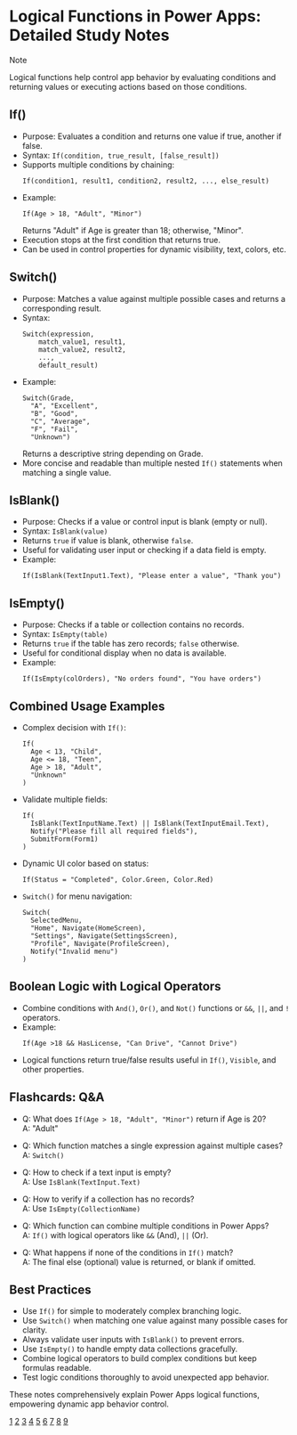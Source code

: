 # Logical Functions in Power Apps: Detailed Study Notes

> [!NOTE]  
> Logical functions help control app behavior by evaluating conditions and returning values or executing actions based on those conditions.

## If()

- Purpose: Evaluates a condition and returns one value if true, another if false.
- Syntax: `If(condition, true_result, [false_result])`
- Supports multiple conditions by chaining:
  ```
  If(condition1, result1, condition2, result2, ..., else_result)
  ```
- Example:  
  ```
  If(Age > 18, "Adult", "Minor")
  ```
  Returns "Adult" if Age is greater than 18; otherwise, "Minor".
- Execution stops at the first condition that returns true.
- Can be used in control properties for dynamic visibility, text, colors, etc.

## Switch()

- Purpose: Matches a value against multiple possible cases and returns a corresponding result.
- Syntax:
  ```
  Switch(expression,
      match_value1, result1,
      match_value2, result2,
      ...,
      default_result)
  ```
- Example:  
  ```
  Switch(Grade,
    "A", "Excellent",
    "B", "Good",
    "C", "Average",
    "F", "Fail",
    "Unknown")
  ```
  Returns a descriptive string depending on Grade.
- More concise and readable than multiple nested `If()` statements when matching a single value.

## IsBlank()

- Purpose: Checks if a value or control input is blank (empty or null).
- Syntax: `IsBlank(value)`
- Returns `true` if value is blank, otherwise `false`.
- Useful for validating user input or checking if a data field is empty.
- Example:  
  ```
  If(IsBlank(TextInput1.Text), "Please enter a value", "Thank you")
  ```

## IsEmpty()

- Purpose: Checks if a table or collection contains no records.
- Syntax: `IsEmpty(table)`
- Returns `true` if the table has zero records; `false` otherwise.
- Useful for conditional display when no data is available.
- Example:  
  ```
  If(IsEmpty(colOrders), "No orders found", "You have orders")
  ```

## Combined Usage Examples

- Complex decision with `If()`:
  ```
  If(
    Age < 13, "Child",
    Age <= 18, "Teen",
    Age > 18, "Adult",
    "Unknown"
  )
  ```
- Validate multiple fields:
  ```
  If(
    IsBlank(TextInputName.Text) || IsBlank(TextInputEmail.Text),
    Notify("Please fill all required fields"),
    SubmitForm(Form1)
  )
  ```
- Dynamic UI color based on status:
  ```
  If(Status = "Completed", Color.Green, Color.Red)
  ```

- `Switch()` for menu navigation:
  ```
  Switch(
    SelectedMenu,
    "Home", Navigate(HomeScreen),
    "Settings", Navigate(SettingsScreen),
    "Profile", Navigate(ProfileScreen),
    Notify("Invalid menu")
  )
  ```

## Boolean Logic with Logical Operators

- Combine conditions with `And()`, `Or()`, and `Not()` functions or `&&`, `||`, and `!` operators.
- Example:
  ```
  If(Age >18 && HasLicense, "Can Drive", "Cannot Drive")
  ```
- Logical functions return true/false results useful in `If()`, `Visible`, and other properties.

## Flashcards: Q&A

- Q: What does `If(Age > 18, "Adult", "Minor")` return if Age is 20?  
  A: "Adult"

- Q: Which function matches a single expression against multiple cases?  
  A: `Switch()`

- Q: How to check if a text input is empty?  
  A: Use `IsBlank(TextInput.Text)`

- Q: How to verify if a collection has no records?  
  A: Use `IsEmpty(CollectionName)`

- Q: Which function can combine multiple conditions in Power Apps?  
  A: `If()` with logical operators like `&&` (And), `||` (Or).

- Q: What happens if none of the conditions in `If()` match?  
  A: The final else (optional) value is returned, or blank if omitted.


## Best Practices

- Use `If()` for simple to moderately complex branching logic.
- Use `Switch()` when matching one value against many possible cases for clarity.
- Always validate user inputs with `IsBlank()` to prevent errors.
- Use `IsEmpty()` to handle empty data collections gracefully.
- Combine logical operators to build complex conditions but keep formulas readable.
- Test logic conditions thoroughly to avoid unexpected app behavior.

These notes comprehensively explain Power Apps logical functions, empowering dynamic app behavior control.

[1](https://www.matthewdevaney.com/the-complete-power-apps-functions-list/)
[2](https://www.youtube.com/watch?v=PoKDvUaqn-k)
[3](https://www.tutorialspoint.com/power_bi/power_bi_dax_logical_functions.htm)
[4](https://www.youtube.com/watch?v=TpKcJO05II0)
[5](https://sharepains.com/2022/07/22/boolean-logic-in-power-apps/)
[6](https://powerappsguide.com/blog/post/formula-how-to-use-the-if-and-switch-functions)
[7](https://learn.microsoft.com/en-us/power-platform/power-fx/reference/function-logicals)
[8](https://learn.microsoft.com/en-us/power-platform/power-fx/reference/operators)
[9](https://valto.co.uk/blog/power-apps-if-function/)
